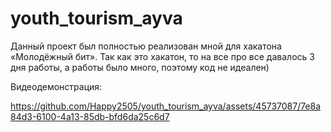 # youth_tourism_ayva

Данный проект был полностью реализован мной для хакатона «Молодёжный бит». Так как это хакатон, то на все про все давалось 3 дня работы, а работы было много, поэтому код не идеален)


Видеодемонстрация:

https://github.com/Happy2505/youth_tourism_ayva/assets/45737087/7e8a84d3-6100-4a13-85db-bfd6da25c6d7

